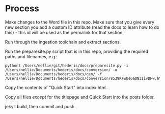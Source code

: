 # Process

Make changes to the Word file in this repo. Make sure that you give every new section you add a custom ID attribute (read the docs to learn how to do this) - this id will be used as the permalink for that section.

Run through the ingestion toolchain and extract sections.

Run the preparesite.py script that is in this repo, providing the required paths and filenames, e.g.: 

```
python3 /Users/nellie/git/hederis/docs/preparesite.py -i /Users/nellie/Documents/hederis/docs/conversion/ -o /Users/nellie/Documents/hederis/docs/gen/ -f /Users/nellie/Documents/hederis/docs/conversion/8539KFwUe6aQN3zivDHw.html
```

Copy the contents of "Quick Start" into index.html.

Copy all files *except* for the titlepage and Quick Start into the posts folder.

jekyll build, then commit and push.